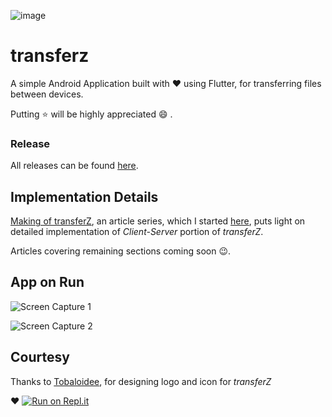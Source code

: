 ![image](/logo/logotype-horizontal.png)

# transferz

A simple Android Application built with :heart: using Flutter, for transferring files between devices.

Putting :star: will be highly appreciated :smile: .

### Release
All releases can be found [here](https://github.com/itzmeanjan/transferZ/releases).

## Implementation Details

[Making of transferZ](https://dev.to/itzmeanjan/making-of-transferz-part-1-n-3mjf), an article series, which I started [here](https://dev.to/itzmeanjan), puts light on detailed implementation of *Client-Server* portion of *transferZ*.


Articles covering remaining sections coming soon :wink:. 

## App on Run

![Screen Capture 1](screenCaptures/Screenshot_20190520-182133.png)

![Screen Capture 2](screenCaptures/Screenshot_20190520-182008.png)

## Courtesy

Thanks to [Tobaloidee](https://github.com/Tobaloidee), for designing logo and icon for *transferZ* 

:heart:
[![Run on Repl.it](https://repl.it/badge/github/VishnuRathore98/transferZ)](https://repl.it/github/VishnuRathore98/transferZ)
